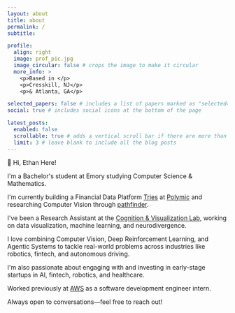 ```yaml
---
layout: about
title: about
permalink: /
subtitle:

profile:
  align: right
  image: prof_pic.jpg
  image_circular: false # crops the image to make it circular
  more_info: >
    <p>Based in </p>
    <p>Cresskill, NJ</p>
    <p>& Atlanta, GA</p>

selected_papers: false # includes a list of papers marked as "selected={true}"
social: true # includes social icons at the bottom of the page

latest_posts:
  enabled: false
  scrollable: true # adds a vertical scroll bar if there are more than 3 new posts items
  limit: 3 # leave blank to include all the blog posts
---
```


👋 Hi, Ethan Here!

I'm a Bachelor's student at Emory studying Computer Science & Mathematics.

I'm currently building a Financial Data Platform [Tries](https://github.com/polymic) at [Polymic](https://www.linkedin.com/company/polymic-tries/about/?viewAsMember=true) and researching Computer Vision through [pathfinder](https://github.com/ethansjpark/pathfinder-vision-robustness).

I've been a Research Assistant at the [Cognition & Visualization Lab](https://cav-lab.github.io/), working on data visualization, machine learning, and neurodivergence.

I love combining Computer Vision, Deep Reinforcement Learning, and Agentic Systems to tackle real-world problems across industries like robotics, fintech, and autonomous driving.

I'm also passionate about engaging with and investing in early-stage startups in AI, fintech, robotics, and healthcare.

Worked previously at [AWS](https://aws.amazon.com/) as a software development engineer intern.

Always open to conversations—feel free to reach out!
